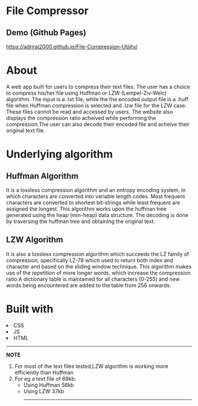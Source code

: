 # File Compressor

## Demo (Github Pages)
https://adriraj2000.github.io/File-Compression-Utility/


# About
A web app built for users to compress their text files. The user has a choice to compress his/her file using Huffman
or LZW (Lempel-Ziv-Welc) algorithm. The input is a .txt file, while the the encoded output file is a .huff file when Huffman compression is selected and .lzw file for the LZW case. These files cannot be read and accessed by users. The website also displays the compression ratio acheived while performing the compression.The user can also decode their encoded file and acheive their original text file.


# Underlying algorithm

## Huffman Algorithm
It is a lossless compression algorithm and an entropy encoding system, in which characters are converted into variable length codes. Most frequent characters are converted to shortest bit-strings while least frequent are assigned the longest. This algorithm works upon the huffman tree generated using the heap (min-heap) data structure.
The decoding is done by traversing the huffman tree and obtaining the original text.

## LZW Algorithm
It is also a lossless compression algorithm which succeeds the LZ family of compression, specifically LZ-78 which used to return both index and character and based on the sliding window technique. This algorithm makes use of the repetition of more longer words, which increase the compression ratio.A dictionary table is maintained for all characters (0-255) and new words being encountered are added to the table from 256 onwards.


# Built with
<li>CSS</li>
<li>JS</li>
<li>HTML</li>

---
**NOTE**
<ol>
  <li>For most of the text files tested,LZW algorithm is working more efficiently than Huffman</li>
  <li>For eg a text file of 69kb:
  <ul>
  <li>Using Huffman 56kb</li>
  <li>Using LZW 37kb</li>
  </li>

---






